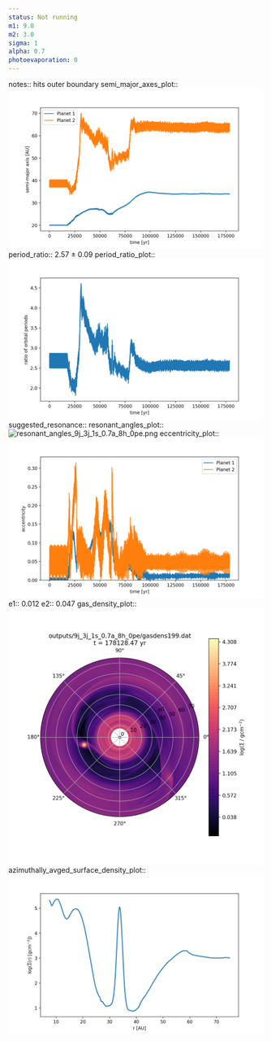 ```yaml
---
status: Not running
m1: 9.0
m2: 3.0
sigma: 1
alpha: 0.7
photoevaporation: 0
---
```


notes:: hits outer boundary
semi_major_axes_plot:: ![semi_major_axes_9j_3j_1s_0.7a_8h_0pe.png](plots/semi_major_axes/semi_major_axes_9j_3j_1s_0.7a_8h_0pe.png)
period_ratio:: 2.57 ± 0.09
period_ratio_plot:: ![period_ratio_9j_3j_1s_0.7a_8h_0pe.png](plots/period_ratio/period_ratio_9j_3j_1s_0.7a_8h_0pe.png)
suggested_resonance:: 
resonant_angles_plot:: ![resonant_angles_9j_3j_1s_0.7a_8h_0pe.png](plots/resonant_angles/resonant_angles_9j_3j_1s_0.7a_8h_0pe.png)
eccentricity_plot:: ![eccentricity_9j_3j_1s_0.7a_8h_0pe.png](plots/eccentricity/eccentricity_9j_3j_1s_0.7a_8h_0pe.png)
e1:: 0.012
e2:: 0.047
gas_density_plot:: ![gas_density_9j_3j_1s_0.7a_8h_0pe.png](plots/gas_density/gas_density_9j_3j_1s_0.7a_8h_0pe.png)
azimuthally_avged_surface_density_plot:: ![azimuthally_avged_surface_density_9j_3j_1s_0.7a_8h_0pe.png](plots/azimuthally_avged_surface_density/azimuthally_avged_surface_density_9j_3j_1s_0.7a_8h_0pe.png)

